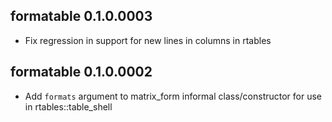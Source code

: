## formatable 0.1.0.0003
 * Fix regression in support for new lines in columns in rtables

## formatable 0.1.0.0002
 * Add `formats` argument to matrix_form informal class/constructor for use in rtables::table_shell

